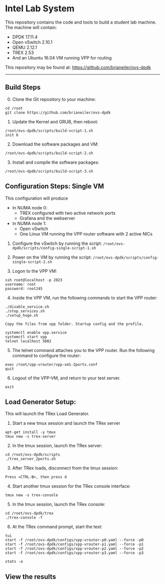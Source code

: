 # Intel Lab System

This repository contains the code and tools to build a student lab machine. The machine will contain:
 - DPDK 17.11.4
 - Open vSwitch 2.10.1
 - QEMU 2.12.1
 - TREX 2.53
 - And an Ubuntu 16.04 VM running VPP for routing

This repository may be found at: https://github.com/brianeiler/ovs-dpdk

---------------------
## Build Steps

0. Clone the Git repository to your machine:
```
cd /root
git clone https://github.com/brianeiler/ovs-dpdk
```
1. Update the Kernel and GRUB, then reboot:
```
/root/ovs-dpdk/scripts/build-script-1.sh
init 6
```
2. Download the software packages and VM:
```
/root/ovs-dpdk/scripts/build-script-2.sh
```
3. Install and compile the software packages:
```
/root/ovs-dpdk/scripts/build-script-3.sh
```

## Configuration Steps: Single VM
This configuration will produce
 - In NUMA node 0:
   - TREX configured with two active network ports
   - Grafana and the webserver
 - In NUMA node 1:
   - Open vSwitch
   - One Linux VM running the VPP router software with 2 active NICs
   
1. Configure the vSwitch by running the script: `/root/ovs-dpdk/scripts/config-single-script-1.sh`

2. Power on the VM by running the script: `/root/ovs-dpdk/scripts/config-single-script-2.sh`

3. Logon to the VPP VM:
```
ssh root@localhost -p 2023
username: root
password: root245
```

4. Inside the VPP VM, run the following commands to start the VPP router:
```
./disable_service.sh
./stop_services.sh
./setup_huge.sh

Copy the files from vpp folder. Startup config and the profile.

systemctl enable vpp.service
systemctl start vpp
telnet localhost 5002
```

5. The telnet command attaches you to the VPP router. Run the following command to configure the router:
```
exec /root/vpp-vrouter/vpp-vm1-2ports.conf
quit
```
6. Logout of the VPP-VM, and return to your test server.
```
exit
```


## Load Generator Setup:
This will launch the TRex Load Generator.

1. Start a new tmux session and launch the TRex server
```
apt-get install -y tmux
tmux new -s trex-server
```

2. In the tmux session, launch the TRex server:
```
cd /root/ovs-dpdk/scripts
./trex_server_2ports.sh
```

3. After TRex loads, disconnect from the tmux session:
```
Press <CTRL-B>, then press d
```

4.  Start another tmux session for the TRex console interface:
```
tmux new -s trex-console
```

5. In the tmux session, launch the TRex console:
```
cd /root/ovs-dpdk/trex
./trex-console -f
```

6. At the TRex command prompt, start the test:
```
tui
start -f /root/ovs-dpdk/configs/vpp-vrouter-p0.yaml --force -p0
start -f /root/ovs-dpdk/configs/vpp-vrouter-p1.yaml --force -p1
start -f /root/ovs-dpdk/configs/vpp-vrouter-p2.yaml --force -p2
start -f /root/ovs-dpdk/configs/vpp-vrouter-p3.yaml --force -p3

stats -a
```


## View the results

















